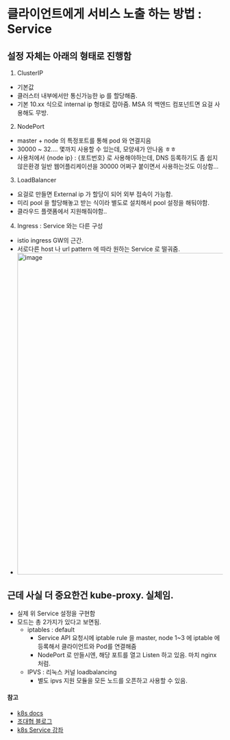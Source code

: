 # 클라이언트에게 서비스 노출 하는 방법 : Service
## 설정 자체는 아래의 형태로 진행함
1. ClusterIP
- 기본값
- 클러스터 내부에서만 통신가능한 ip 를 할당해줌.
- 기본 10.xx 식으로 internal ip 형태로 잡아줌. MSA 의 백엔드 컴포넌트면 요걸 사용해도 무방.

2. NodePort
- master + node 의 특정포트를 통해 pod 와 연결지음
- 30000 ~ 32.... 몇까지 사용할 수 있는데, 모양새가 안나옴 ㅎㅎ
- 사용처에서 {node ip} : {포트번호} 로 사용해야하는데, DNS 등록하기도 좀 쉽지않은환경 일반 웹어플리케이션을 30000 어쩌구 붙이면서 사용하는것도 이상함...

3. LoadBalancer
- 요걸로 만들면 External ip 가 할당이 되어 외부 접속이 가능함.
- 미리 pool 을 할당해놓고 받는 식이라 별도로 설치해서 pool 설정을 해둬야함.
- 클라우드 플랫폼에서 지원해줘야함..

4. Ingress : Service 와는 다른 구성
- istio ingress GW의 근간.
- 서로다른 host 나 url pattern 에 따라 원하는 Service 로 떨궈줌.
- <img width="751" alt="image" src="https://user-images.githubusercontent.com/22016317/174520580-16cb2240-8caf-4a97-868f-ab97710bed16.png">


## 근데 사실 더 중요한건 kube-proxy. 실체임.
- 실제 위 Service 설정을 구현함
- 모드는 총 2가지가 있다고 보면됨.
  - iptables : default
    - Service API 요청시에 iptable rule 을 master, node 1~3 에 iptable 에 등록해서 클라이언트와 Pod를 연결해줌
    - NodePort 로 만들시엔, 해당 포트를 열고 Listen 하고 있음. 마치 nginx 처럼.
  - IPVS : 리눅스 커널 loadbalancing 
    - 별도 ipvs 지원 모듈을 모든 노드를 오픈하고 사용할 수 있음.

#### 참고
- [k8s docs](https://kubernetes.io/ko/docs/concepts/services-networking/_print/)
- [조대협 블로그](https://bcho.tistory.com/1262)
- [k8s Service 강좌](https://www.youtube.com/watch?v=ilQSgu8qt0o)
